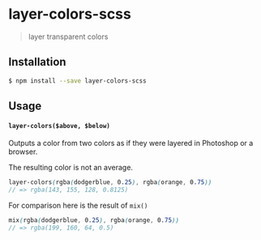 # layer-colors-scss

> layer transparent colors

## Installation

```sh
$ npm install --save layer-colors-scss
```

## Usage

#### `layer-colors($above, $below)`

Outputs a color from two colors as if they were layered in Photoshop or a browser.

The resulting color is not an average.

```scss
layer-colors(rgba(dodgerblue, 0.25), rgba(orange, 0.75))
// => rgba(143, 155, 128, 0.8125)
```

For comparison here is the result of `mix()`

```scss
mix(rgba(dodgerblue, 0.25), rgba(orange, 0.75))
// => rgba(199, 160, 64, 0.5)
```
